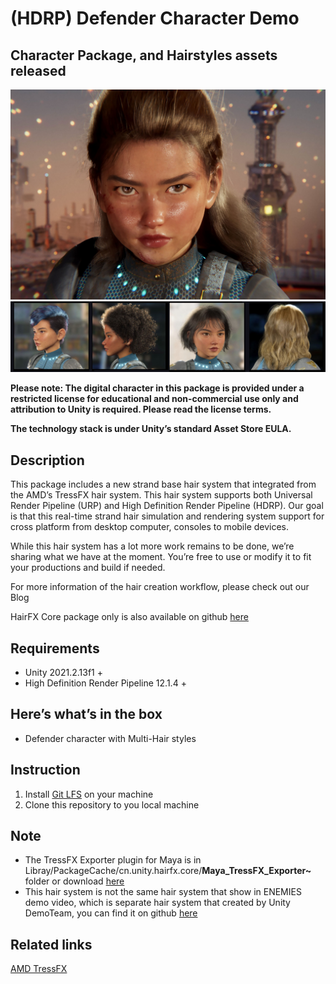 # (HDRP) Defender Character Demo 
## Character Package, and Hairstyles assets released

![Defender](Defender_Cover_Image.jpg)
![Defender](Defender_Hair_Styles.jpg)

**Please note: The digital character in this package is provided under a restricted license for educational and non-commercial use only and attribution to Unity is required. Please read the license terms.**

**The technology stack is under Unity’s standard Asset Store EULA.**

## Description

This package includes a new strand base hair system that integrated from the AMD’s TressFX hair system. This hair system supports both Universal Render Pipeline (URP) and High Definition Render Pipeline (HDRP). Our goal is that this real-time strand hair simulation and rendering system support for cross platform from desktop computer, consoles to mobile devices.

While this hair system has a lot more work remains to be done, we’re sharing what we have at the moment. You’re free to use or modify it to fit your productions and build if needed.

For more information of the hair creation workflow, please check out our Blog

HairFX Core package only is also available on github [here](https://github.com/Unity-China/cn.unity.hairfx.core)

## Requirements

- Unity 2021.2.13f1 +
- High Definition Render Pipeline 12.1.4 +

## Here’s what’s in the box
- Defender character with Multi-Hair styles

## Instruction
1. Install [Git LFS](https://git-lfs.github.com/) on your machine
2. Clone this repository to you local machine

## Note
- The TressFX Exporter plugin for Maya is in Libray/PackageCache/cn.unity.hairfx.core/**Maya_TressFX_Exporter~** folder or download [here](https://github.com/Unity-China/cn.unity.hairfx.core/tree/main/Maya_TressFX_Exporter~)
- This hair system is not the same hair system that show in ENEMIES demo video, which is separate hair system that created by Unity DemoTeam, you can find it on github [here](https://github.com/Unity-Technologies/com.unity.demoteam.hair)


## Related links
[AMD TressFX](https://github.com/GPUOpen-Effects/TressFX)
